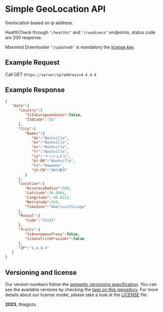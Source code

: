 # Simple GeoLocation API

Geolocation based on ip address.

HealthCheck through `"/healthz"` and `"/readiness"` endpoints, status code are 200 response.

Maxmind Downloader `"/updatedb"` is mandatory the [license key](https://www.maxmind.com/en/accounts/current/license-key).

## Example Request

Call GET `https://server/ip?address=4.4.4.4`
  
## Example Response

```json
{
   "data":{
      "Country":{
         "IsInEuropeanUnion":false,
         "ISOCode":"US"
      },
      "City":{
         "Names":{
            "de":"Nashville",
            "en":"Nashville",
            "es":"Nashville",
            "fr":"Nashville",
            "ja":"ナッシュビル",
            "pt-BR":"Nashville",
            "ru":"Нашвилл",
            "zh-CN":"纳什维尔"
         }
      },
      "Location":{
         "AccuracyRadius":500,
         "Latitude":36.0964,
         "Longitude":-86.8212,
         "MetroCode":659,
         "TimeZone":"America/Chicago"
      },
      "Postal":{
         "Code":"37215"
      },
      "Traits":{
         "IsAnonymousProxy":false,
         "IsSatelliteProvider":false
      },
      "IP":"4.4.4.4"
   }
}
```

## Versioning and license

Our version numbers follow the [semantic versioning specification](http://semver.org/). You can see the available versions by checking the [tags on this repository](https://github.com/mercadobitcoin/go-geolocation/tags). For more details about our license model, please take a look at the [LICENSE](LICENSE) file.

**2023**, thiagozs.